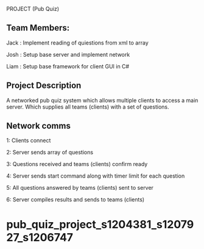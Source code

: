 PROJECT (Pub Quiz)

Team Members:
---------------

Jack : Implement reading of quiestions from xml to array

Josh : Setup base server and implement network

Liam : Setup base framework for client GUI in C#

Project Description
--------------------

A networked pub quiz system which allows multiple clients to
access a main server. Which supplies all teams (clients) with
a set of questions.

Network comms
-------------------
1: Clients connect

2: Server sends array of questions

3: Questions received and teams (clients) confirm ready

4: Server sends start command along with timer limit for each question

5: All questions answered by teams (clients) sent to server

6: Server compiles results and sends to teams (clients)

pub_quiz_project_s1204381_s1207927_s1206747
===========================================